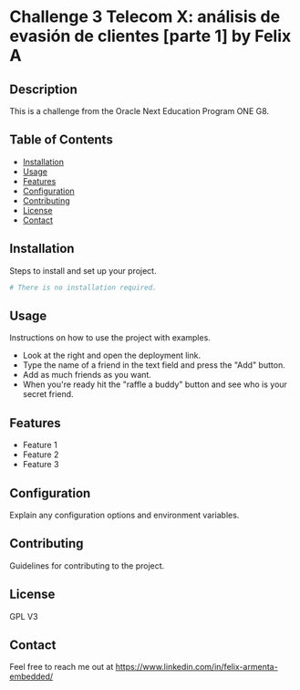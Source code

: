 # Challenge 3 Telecom X: análisis de evasión de clientes [parte 1] by Felix A

## Description
This is a challenge from the Oracle Next Education Program ONE G8.

## Table of Contents
- [Installation](#installation)
- [Usage](#usage)
- [Features](#features)
- [Configuration](#configuration)
- [Contributing](#contributing)
- [License](#license)
- [Contact](#contact)

## Installation
Steps to install and set up your project.
```bash
# There is no installation required.
```

## Usage
Instructions on how to use the project with examples.
- Look at the right and open the deployment link.
- Type the name of a friend in the text field and press the "Add" button.
- Add as much friends as you want.
- When you're ready hit the "raffle a buddy" button and see who is your secret friend.

## Features
- Feature 1
- Feature 2
- Feature 3

## Configuration
Explain any configuration options and environment variables.

## Contributing
Guidelines for contributing to the project.

## License
GPL V3

## Contact
Feel free to reach me out at https://www.linkedin.com/in/felix-armenta-embedded/ 
